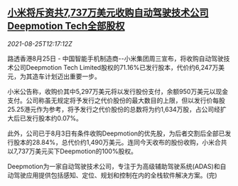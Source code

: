 <!--1629894663000-->
[小米将斥资共7,737万美元收购自动驾驶技术公司Deepmotion Tech全部股权](https://cn.reuters.com/article/xiaomi-selfdriving-tech-0825-wedn-idCNKBS2FQ11M)
------

<div><i>2021-08-25T12:17:12Z</i></div><p>路透香港8月25日 - 中国智能手机制造商--小米集团周三宣布，将收购自动驾驶技术公司Deepmotion Tech Limited股权的71.16%已发行股本，代价约6,247万美元，为其造车计划迈出重要一步。</p><p>小米公告称，收购价其中5,297万美元将以发行股份支付，余额950万美元以现金支付。公司称虽无规定将予发行之代价股份的最大数目的上限，但以发行价每股25.25港元作为参考，将予发行之代价股份的总数将为约1,634万股，占公司经扩大后已发行股本约0.07%。</p><p>此外，公司已于8月3日有条件收购Deepmotion的优先股，为后者交割后全部已发行股本的28.84%，总代价约1,490万美元。连同今天收布的股份收购，小米合共以7,737万美元买下Deepmotion的100%股权。</p><p>Deepmotion为一家自动驾驶技术公司，专注于为高级辅助驾驶系统(ADAS)和自动驾驶应用提供包括感知、定位、规划和控制在内的全栈软件解决方案。(完)</p>
